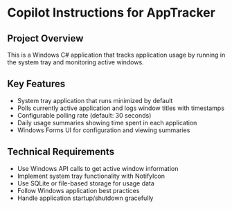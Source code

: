 # Copilot Instructions for AppTracker

<!-- Use this file to provide workspace-specific custom instructions to Copilot. For more details, visit https://code.visualstudio.com/docs/copilot/copilot-customization#_use-a-githubcopilotinstructionsmd-file -->

## Project Overview
This is a Windows C# application that tracks application usage by running in the system tray and monitoring active windows.

## Key Features
- System tray application that runs minimized by default
- Polls currently active application and logs window titles with timestamps
- Configurable polling rate (default: 30 seconds)
- Daily usage summaries showing time spent in each application
- Windows Forms UI for configuration and viewing summaries

## Technical Requirements
- Use Windows API calls to get active window information
- Implement system tray functionality with NotifyIcon
- Use SQLite or file-based storage for usage data
- Follow Windows application best practices
- Handle application startup/shutdown gracefully
